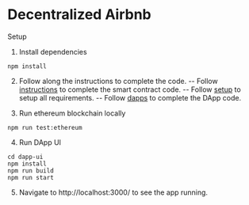 # Decentralized Airbnb
Setup

1. Install dependencies
```
npm install
```

2. Follow along the instructions to complete the code.
-- Follow [instructions](./Instructions.md) to complete the smart contract code.
-- Follow [setup](./setup.md) to setup all requirements.
-- Follow [dapps](./dapps.md) to complete the DApp code.

3. Run ethereum blockchain locally
```
npm run test:ethereum
```

4. Run DApp UI
```
cd dapp-ui
npm install
npm run build
npm run start
```

5. Navigate to http://localhost:3000/ to see the app running.
